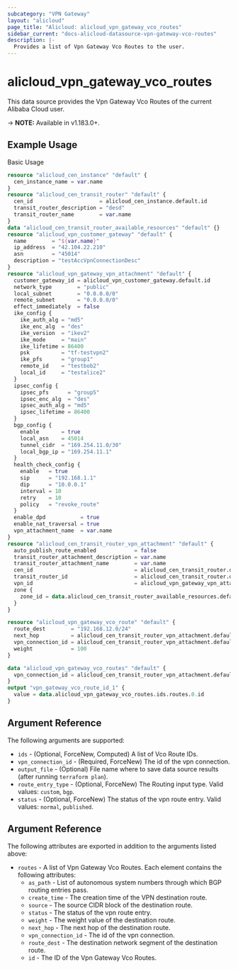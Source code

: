 ```yaml
---
subcategory: "VPN Gateway"
layout: "alicloud"
page_title: "Alicloud: alicloud_vpn_gateway_vco_routes"
sidebar_current: "docs-alicloud-datasource-vpn-gateway-vco-routes"
description: |-
  Provides a list of Vpn Gateway Vco Routes to the user.
---
```


# alicloud\_vpn\_gateway\_vco\_routes

This data source provides the Vpn Gateway Vco Routes of the current Alibaba Cloud user.

-> **NOTE:** Available in v1.183.0+.

## Example Usage

Basic Usage

```terraform
resource "alicloud_cen_instance" "default" {
  cen_instance_name = var.name
}
resource "alicloud_cen_transit_router" "default" {
  cen_id                     = alicloud_cen_instance.default.id
  transit_router_description = "desd"
  transit_router_name        = var.name
}
data "alicloud_cen_transit_router_available_resources" "default" {}
resource "alicloud_vpn_customer_gateway" "default" {
  name        = "${var.name}"
  ip_address  = "42.104.22.210"
  asn         = "45014"
  description = "testAccVpnConnectionDesc"
}
resource "alicloud_vpn_gateway_vpn_attachment" "default" {
  customer_gateway_id = alicloud_vpn_customer_gateway.default.id
  network_type        = "public"
  local_subnet        = "0.0.0.0/0"
  remote_subnet       = "0.0.0.0/0"
  effect_immediately  = false
  ike_config {
    ike_auth_alg = "md5"
    ike_enc_alg  = "des"
    ike_version  = "ikev2"
    ike_mode     = "main"
    ike_lifetime = 86400
    psk          = "tf-testvpn2"
    ike_pfs      = "group1"
    remote_id    = "testbob2"
    local_id     = "testalice2"
  }
  ipsec_config {
    ipsec_pfs      = "group5"
    ipsec_enc_alg  = "des"
    ipsec_auth_alg = "md5"
    ipsec_lifetime = 86400
  }
  bgp_config {
    enable       = true
    local_asn    = 45014
    tunnel_cidr  = "169.254.11.0/30"
    local_bgp_ip = "169.254.11.1"
  }
  health_check_config {
    enable   = true
    sip      = "192.168.1.1"
    dip      = "10.0.0.1"
    interval = 10
    retry    = 10
    policy   = "revoke_route"
  }
  enable_dpd           = true
  enable_nat_traversal = true
  vpn_attachment_name  = var.name
}
resource "alicloud_cen_transit_router_vpn_attachment" "default" {
  auto_publish_route_enabled            = false
  transit_router_attachment_description = var.name
  transit_router_attachment_name        = var.name
  cen_id                                = alicloud_cen_transit_router.default.cen_id
  transit_router_id                     = alicloud_cen_transit_router.default.transit_router_id
  vpn_id                                = alicloud_vpn_gateway_vpn_attachment.default.id
  zone {
    zone_id = data.alicloud_cen_transit_router_available_resources.default.resources.0.master_zones.0
  }
}

resource "alicloud_vpn_gateway_vco_route" "default" {
  route_dest        = "192.168.12.0/24"
  next_hop          = alicloud_cen_transit_router_vpn_attachment.default.vpn_id
  vpn_connection_id = alicloud_cen_transit_router_vpn_attachment.default.vpn_id
  weight            = 100
}

data "alicloud_vpn_gateway_vco_routes" "default" {
  vpn_connection_id = alicloud_cen_transit_router_vpn_attachment.default.vpn_id
}
output "vpn_gateway_vco_route_id_1" {
  value = data.alicloud_vpn_gateway_vco_routes.ids.routes.0.id
}
```

## Argument Reference

The following arguments are supported:

* `ids` - (Optional, ForceNew, Computed) A list of Vco Route IDs.
* `vpn_connection_id` - (Required, ForceNew) The id of the vpn connection.
* `output_file` - (Optional) File name where to save data source results (after running `terraform plan`).
* `route_entry_type` - (Optional, ForceNew) The Routing input type. Valid values: `custom`, `bgp`.
* `status` - (Optional, ForceNew) The status of the vpn route entry. Valid values: `normal`, `published`.

## Argument Reference

The following attributes are exported in addition to the arguments listed above:

* `routes` - A list of Vpn Gateway Vco Routes. Each element contains the following attributes:
  * `as_path` - List of autonomous system numbers through which BGP routing entries pass.
  * `create_time` - The creation time of the VPN destination route.
  * `source` - The source CIDR block of the destination route.
  * `status` - The status of the vpn route entry.
  * `weight` - The weight value of the destination route.
  * `next_hop` - The next hop of the destination route.
  * `vpn_connection_id` - The id of the vpn connection.
  * `route_dest` - The destination network segment of the destination route.
  * `id` - The ID of the Vpn Gateway Vco Routes.